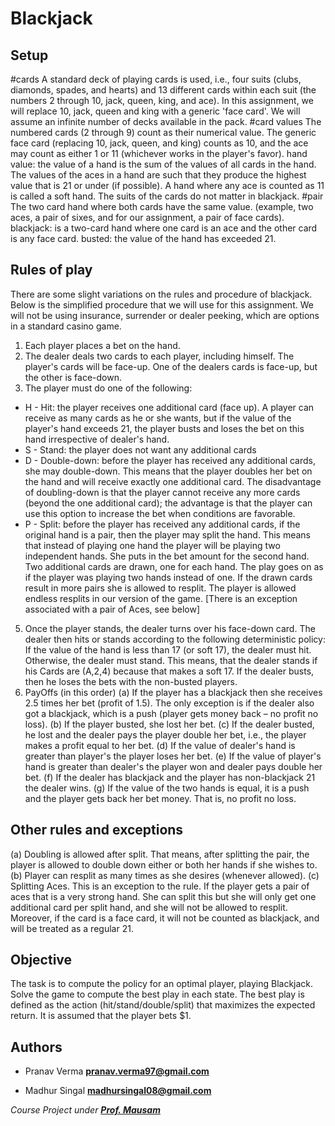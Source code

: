 # Blackjack

## Setup
#cards
A standard deck of playing cards is used, i.e., four suits (clubs, diamonds, spades, and hearts) and 13 different cards within each suit (the numbers 2 through 10, jack, queen, king, and ace). In this assignment, we will replace 10, jack, queen and king with a generic 'face card'. We will assume an infinite number of decks available in the pack.
#card values
The numbered cards (2 through 9) count as their numerical value. The generic face card (replacing 10, jack, queen, and king) counts as 10, and the ace may count as either 1 or 11 (whichever works in the player's favor).
hand value: the value of a hand is the sum of the values of all cards in the hand. The values of the aces in a hand are such that they produce the highest value that is 21 or under (if possible). A hand where any ace is counted as 11 is called a soft hand. The suits of the cards do not matter in blackjack.
#pair
The two card hand where both cards have the same value. (example, two aces, a pair of sixes, and for our assignment, a pair of face cards).
blackjack: is a two-card hand where one card is an ace and the other card is any face card. busted: the value of the hand has exceeded 21.

## Rules of play
There are some slight variations on the rules and procedure of blackjack. Below is the simplified procedure that we will use for this assignment. We will not be using insurance, surrender or dealer peeking, which are options in a standard casino game.
1. Each player places a bet on the hand.
2. The dealer deals two cards to each player, including himself. The player's cards will be face-up. One of the dealers cards is face-up, but the other is face-down.
3. The player must do one of the following:
* H - Hit: the player receives one additional card (face up). A player can receive as many cards as he or she wants, but if the value of the player's hand exceeds 21, the player busts and loses the bet on this hand irrespective of dealer's hand.
* S - Stand: the player does not want any additional cards
* D - Double-down: before the player has received any additional cards, she may double-down. This means that the player doubles her bet on the hand and will receive exactly one additional card. The disadvantage of doubling-down is that the player cannot receive any more cards (beyond the one additional card); the advantage is that the player can use this option to increase the bet when conditions are favorable.
* P - Split: before the player has received any additional cards, if the original hand is a pair, then the player may split the hand. This means that instead of playing one hand the player will be playing two independent hands. She puts in the bet amount for the second hand. Two additional cards are drawn, one for each hand. The play goes on as if the player was playing two hands instead of one. If the drawn cards result in more pairs she is allowed to resplit. The player is allowed endless resplits in our version of the game. [There is an exception associated with a pair of Aces, see below]
5. Once the player stands, the dealer turns over his face-down card. The dealer then hits or stands according to the following deterministic policy: If the value of the hand is less than 17 (or soft 17), the dealer must hit. Otherwise, the dealer must stand. This means, that the dealer stands if his Cards are (A,2,4) because that makes a soft 17. If the dealer busts, then he loses the bets with the non-busted players.
6. PayOffs (in this order)
(a) If the player has a blackjack then she receives 2.5 times her bet (profit of 1.5). The only exception is if the dealer also got a blackjack, which is a push (player gets money back – no profit no loss).
(b) If the player busted, she lost her bet.
(c) If the dealer busted, he lost and the dealer pays the player double her bet, i.e., the player makes a profit equal to her bet.
(d) If the value of dealer's hand is greater than player's the player loses her bet.
(e) If the value of player's hand is greater than dealer's the player won and dealer pays double her bet.
(f) If the dealer has blackjack and the player has non-blackjack 21 the dealer wins.
(g) If the value of the two hands is equal, it is a push and the player gets back her bet money. That is, no profit no loss.

## Other rules and exceptions
(a) Doubling is allowed after split. That means, after splitting the pair, the player is allowed to double down either or both her hands if she wishes to.
(b) Player can resplit as many times as she desires (whenever allowed).
(c) Splitting Aces. This is an exception to the rule. If the player gets a pair of aces that is a very strong hand. She can split this but she will only get one additional card per split hand, and she will not be allowed to resplit. Moreover, if the card is a face card, it will not be counted as blackjack, and will be treated as a regular 21.

## Objective
The task is to compute the policy for an optimal player, playing Blackjack. Solve the game to compute the best play in each state. The best play is defined as the action (hit/stand/double/split) that maximizes the expected return. It is assumed that the player bets $1.

## Authors

+ Pranav Verma
**pranav.verma97@gmail.com**

+ Madhur Singal
**madhursingal08@gmail.com**

*Course Project under [**Prof. Mausam**](http://homes.cs.washington.edu/~mausam/)*
